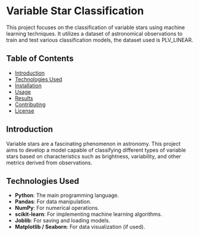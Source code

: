 # Variable Star Classification

This project focuses on the classification of variable stars using machine learning techniques. It utilizes a dataset of astronomical observations to train and test various classification models, the dataset used is PLV_LINEAR.

## Table of Contents

- [Introduction](#introduction)
- [Technologies Used](#technologies-used)
- [Installation](#installation)
- [Usage](#usage)
- [Results](#results)
- [Contributing](#contributing)
- [License](#license)

## Introduction

Variable stars are a fascinating phenomenon in astronomy. This project aims to develop a model capable of classifying different types of variable stars based on characteristics such as brightness, variability, and other metrics derived from observations.

## Technologies Used

- **Python**: The main programming language.
- **Pandas**: For data manipulation.
- **NumPy**: For numerical operations.
- **scikit-learn**: For implementing machine learning algorithms.
- **Joblib**: For saving and loading models.
- **Matplotlib / Seaborn**: For data visualization (if used).
